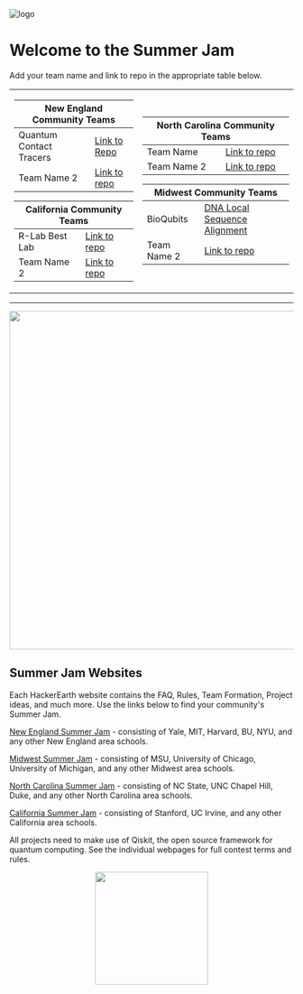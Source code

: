 ![logo](https://github.com/qiskit-community/qiskit-summer-jam-20/blob/master/CommunitySummerJam_Maps_Logos_Icons-39.png)

# Welcome to the Summer Jam

Add your team name and link to repo in the appropriate table below. 

<table> <tr><td>
<table> <thead>
<tr>
<th colspan="2">New England Community Teams</th>
</tr> </thead>
<tbody>
    <tr><td>Quantum Contact Tracers</td> <td><a href="https://github.com/ARMargolis/contact_tracer">Link to Repo</a></td></tr>
    <tr><td>Team Name 2</td><td><a href="https://www.ibm.com">Link to repo</a></td></tr>
</tbody> </table>
<table> <thead>
<tr>
<th colspan="2">California Community Teams</th>
</tr> </thead>
<tbody>
    <tr><td>R-Lab Best Lab</td> <td><a href="https://github.com/normanav/QiskitSummerJam2020">Link to repo</a></td></tr>
    <tr><td>Team Name 2</td><td><a href="https://www.ibm.com">Link to repo</a></td></tr>
</tbody> </table>
</td><td>
<table> <thead>
<tr>
<th colspan="2">North Carolina Community Teams</th>
</tr> </thead>
<tbody>
    <tr><td>Team Name</td> <td><a href="https://www.qiskit.org">Link to repo</a></td></tr>
    <tr><td>Team Name 2</td><td><a href="https://www.ibm.com">Link to repo</a></td></tr>
</tbody> </table>
<table> <thead>
<tr>
<th colspan="2">Midwest Community Teams</th>
</tr> </thead> 
<tbody>
    <tr><td>BioQubits</td> <td><a href="https://github.com/spencerking/QiskitSummerJam-LocalSequenceAlignment">DNA Local Sequence Alignment</a></td></tr>
    <tr><td>Team Name 2</td><td><a href="https://www.ibm.com">Link to repo</a></td></tr>
</tbody>
</table>
</td></tr></table>

-----

<p align="center">
  <img width="600" src="https://github.com/qiskit-community/qiskit-summer-jam-20/blob/master/CommunityJam_Map-01compress.png">
</p>



## Summer Jam Websites

Each HackerEarth website contains the FAQ, Rules, Team Formation, Project ideas, and much more. Use the links below to find your community's Summer Jam.

[New England Summer Jam](https://qiskit-community-summer-jam-new-england.hackerearth.com/) - consisting of Yale, MIT, Harvard, BU, NYU, and any other New England area schools. 

[Midwest Summer Jam](https://www.hackerearth.com/challenges/hackathon/qiskit-community-summer-jam-mid-west/) - consisting of MSU, University of Chicago, University of Michigan, and any other Midwest area schools. 

[North Carolina Summer Jam](https://www.hackerearth.com/challenges/hackathon/qiskit-community-summer-jam-north-carolina/) - consisting of NC State, UNC Chapel Hill, Duke, and any other North Carolina area schools. 

[California Summer Jam](https://www.hackerearth.com/challenges/hackathon/qiskit-community-summer-jam-california/) - consisting of Stanford, UC Irvine, and any other California area schools. 


All projects need to make use of Qiskit, the open source framework for quantum computing. See the individual webpages for full contest terms and rules.

<p align="center">
  <img width="200" height="200" src="https://github.com/qiskit-community/qiskit-summer-jam-20/blob/master/CommunitySummerJam_Maps_Logos_Icons-22.png">
</p>
